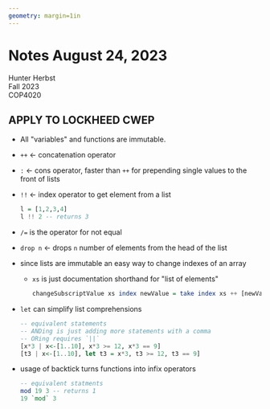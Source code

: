 ```yaml
---
geometry: margin=1in
---
```

# Notes August 24, 2023 #

Hunter Herbst  
Fall 2023  
COP4020  

## **APPLY TO LOCKHEED CWEP** ##

* All "variables" and functions are immutable.
* `++` $\leftarrow$ concatenation operator
* `:` $\leftarrow$ cons operator, faster than `++` for prepending single values to the front of lists
* `!!` $\leftarrow$ index operator to get element from a list

    ```hs
    l = [1,2,3,4]
    l !! 2 -- returns 3
    ```

* `/=` is the operator for not equal

* `drop n` $\leftarrow$ drops `n` number of elements from the head of the list

* since lists are immutable an easy way to change indexes of an array
  * `xs` is just documentation shorthand for "list of elements"

    ```hs
    changeSubscriptValue xs index newValue = take index xs ++ [newValue] ++ drop (index+1) xs
    ```

* `let` can simplify list comprehensions

    ```hs
    -- equivalent statements
    -- ANDing is just adding more statements with a comma
    -- ORing requires `||`
    [x*3 | x<-[1..10], x*3 >= 12, x*3 == 9]
    [t3 | x<-[1..10], let t3 = x*3, t3 >= 12, t3 == 9]
    ```

* usage of backtick turns functions into infix operators

    ```hs
    -- equivalent statments
    mod 19 3 -- returns 1
    19 `mod` 3
    ```
